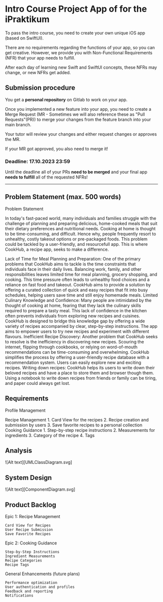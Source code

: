 # Intro Course Project App of <yourname> for the iPraktikum

To pass the intro course, you need to create your own unique iOS app (based on SwiftUI).

There are no requirements regarding the functions of your app, so you can get creative.
However, we provide you with Non-Functional Requirements (NFR) that your app needs to fulfill.

After each day of learning new Swift and SwiftUI concepts, these NFRs may change, or new NFRs get added.

## Submission procedure

You get a **personal repository** on Gitlab to work on your app.

Once you implemented a new feature into your app, you need to create a Merge Request (MR - Sometimes we will also reference these as "Pull Requests"(PR)) to merge your changes from the feature branch into your main branch.

Your tutor will review your changes and either request changes or approves the MR.

If your MR got approved, you also need to merge it!

### Deadline: **17.10.2023 23:59**

Until the deadline all of your PRs **need to be merged** and your final app **needs to fulfill** all of the requested NFRs!

---

## Problem Statement (max. 500 words)

Problem Statement

In today's fast-paced world, many individuals and families struggle with the challenge of planning and preparing delicious, home-cooked meals that suit their dietary preferences and nutritional needs. Cooking at home is thought to be time-consuming, and difficult. Hence why, people frequently resort to unhealthy, costly takeout options or pre-packaged foods. This problem could be tackled by a user-friendly, and resourcefull app. This is where CookHub, a recipe app, seeks to make a difference.

Lack of Time for Meal Planning and Preparation:
One of the primary problems that CookHub aims to tackle is the time constraints that individuals face in their daily lives. Balancing work, family, and other responsibilities leaves limited time for meal planning, grocery shopping, and cooking. This time pressure often leads to unhealthy food choices and a reliance on fast food and takeout. CookHub aims to provide a solution by offering a curated collection of quick and easy recipes that fit into busy schedules, helping users save time and still enjoy homemade meals.
Limited Culinary Knowledge and Confidence:
Many people are intimidated by the thought of cooking at home, fearing that they lack the culinary skills required to prepare a tasty meal. This lack of confidence in the kitchen often prevents individuals from exploring new recipes and cuisines. CookHub is designed to bridge this knowledge gap by offering a wide variety of recipes accompanied by clear, step-by-step instructions. The app aims to empower users to try new recipes and experiment with different flavours.
Inefficient Recipe Discovery:
Another problem that CookHub seeks to resolve is the inefficiency in discovering new recipes. Scouring the internet, flipping through cookbooks, or relying on word-of-mouth recommendations can be time-consuming and overwhelming. CookHub simplifies the process by offering a user-friendly recipe database with a recommendation system. Users can easily explore new and exciting recipes.
Writing down recipes:
CookHub helps its users to write down their beloved recipes and have a place to store them and browser though them. Using a notebook to write down recipes from friends or family can be tiring, and paper could always get lost. 



## Requirements

Profile Management
    
Recipe Management 
    1. Card View for the recipes
    2. Recipe creation and submission by users 
    3. Save favorite recipes to a personal collection 
Cooking Guidance 
    1. Step-by-step recipe instructions 
    2. Measurements for ingredients
    3. Category of the recipe
    4. Tags 

## Analysis

![Alt text][UMLClassDiagram.svg]

## System Design
![Alt text][ComponentDiagram.svg]


## Product Backlog

Epic 1: Recipe Management

    Card View for Recipes
    User Recipe Submission
    Save Favorite Recipes

Epic 2: Cooking Guidance

    Step-by-Step Instructions
    Ingredient Measurements
    Recipe Categories
    Recipe Tags

General Enhancements (future plans)

    Performance optimization
    User authentication and profiles
    Feedback and reporting
    Notifications